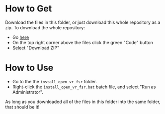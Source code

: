 # How to Get
Download the files in this folder, or just download this whole repository as a zip. To download the whole repository:
- Go [here](https://github.com/Cylowatt/random-scripts)
- On the top right corner above the files click the green "Code" button
- Select "Download ZIP"

# How to Use
- Go to the the `install_open_vr_fsr` folder.
- Right-click the `install_open_vr_fsr.bat` batch file, and select "Run as Administrator".

As long as you downloaded all of the files in this folder into the same folder, that should be it!